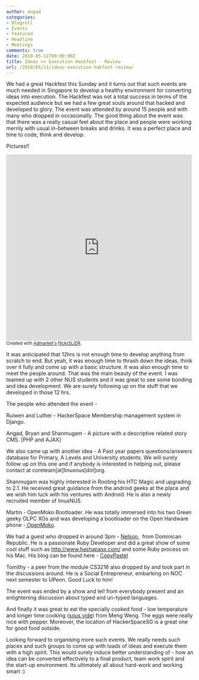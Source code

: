 ```yaml
---
author: angad
categories:
- Blogroll
- Events
- Featured
- Headline
- Meetings
comments: true
date: 2010-05-11T00:00:00Z
title: Ideas >> Execution Hackfest - Review
url: /2010/05/11/ideas-execution-hakfest-review/
---
```


We had a great Hackfest this Sunday and it turns out that such events are much needed in Singapore to develop a healthy environment for converting ideas into execution. The Hackfest was not a total success in terms of the expected audience but we had a few great souls around that hacked and developed to glory. The event was attended by around 15 people and with many who dropped in occasionally. The good thing about the event was that there was a really casual feel about the place and people were working merrily with usual in-between breaks and drinks. It was a perfect place and time to code, think and develop.

Pictures!!
<iframe align="center" src="http://www.flickr.com/slideShow/index.gne?group_id=&user_id=7162499@N02&set_id=72157624045653192&text=Hackfest+#hack999" frameBorder="0" width="500" height="500" scrolling="no"></iframe><br/><small>Created with <a href="http://www.admarket.se" title="Admarket.se">Admarket's</a> <a href="http://flickrslidr.com" title="flickrSLiDR">flickrSLiDR</a>.</small>


It was anticipated that 12hrs is not enough time to develop anything from scratch to end. But yeah, it was enough time to thrash down the ideas, think over it fully and come up with a basic structure. It was also enough time to meet the people around. That was the main beauty of the event. I was teamed up with 2 other NUS students and it was great to see some bonding and idea development. We are surely following up on the stuff that we developed in those 12 hrs.

The people who attended the event -

Ruiwen and Luther - HackerSpace Membership management system in Django.

Angad, Bryan and Shanmugam - A picture with a descriptive related story CMS. [PHP and AJAX]

We also came up with another idea - A Past year papers questions/answers database for Primary, A Levels and University students. We will surely follow up on this one and if anybody is interested in helping out, please contact at coreteam[at]linuxnus[dot]org.

Shanmugam was highly interested in Rooting his HTC Magic and upgrading to 2.1. He received great guidance from the android geeks at the place and we wish him luck with his ventures with Android. He is also a newly recruited member of linuxNUS.

Martin - OpenMoko Bootloader. He was totally immersed into his two Green geeky OLPC XOs and was developing a bootloader on the Open Hardware phone -<a href="http://wiki.openmoko.org/wiki/Main_Page" target="_blank"> OpenMoko</a>.

We had a guest who dropped in around 3pm - <a href="http://twitter.com/ecin">Nelson</a>,  from Dominican Republic. He is a passionate Ruby Developer and did a great show of some cool stuff such as http://www.hashapass.com/ and some Ruby process on his Mac. His blog can be found here - <a href="http://copypastel.com/" target="_blank">CopyPastel</a>

Tomithy - a peer from the module CS3216 also dropped by and took part in the discussions around. He is a Social Entrepreneur, embarking on NOC next semester to UPenn. Good Luck to him!

The event was ended by a show and tell from everybody present and an enlightening discussion about typed and un-typed languages.

And finally it was great to eat the specially cooked food - low temperature and longer time cooking (<a href="http://en.wikipedia.org/wiki/Sous-vide" target="_blank">sous vide</a>) from Meng Weng. The eggs were really nice with pepper. Moreover, the location of HackerSpaceSG is a great one for good food outside.

Looking forward to organising more such events. We really needs such places and such groups to come up with loads of ideas and execute them with a high spirit. This would surely induce better understanding of - how an idea can be converted effectively to a final product, team work spirit and the start-up environment. Its ultimately all about hard-work and working smart :)
